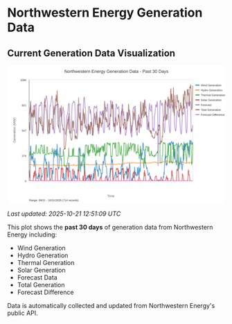 # Northwestern Energy Generation Data

## Current Generation Data Visualization

![Northwestern Energy Generation Data](images/nwe_generation_plot.svg)

*Last updated: 2025-10-21 12:51:09 UTC*

This plot shows the **past 30 days** of generation data from Northwestern Energy including:
- Wind Generation
- Hydro Generation  
- Thermal Generation
- Solar Generation
- Forecast Data
- Total Generation
- Forecast Difference

Data is automatically collected and updated from Northwestern Energy's public API.

